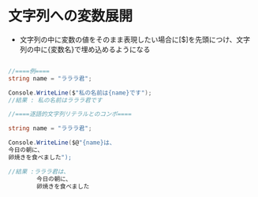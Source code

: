 # 文字列への変数展開

- 文字列の中に変数の値をそのまま表現したい場合に[$]を先頭につけ、文字列の中に{変数名}で埋め込めるようになる

```C#

//====例====
string name = "ラララ君";

Console.WriteLine($"私の名前は{name}です");
//結果 : 私の名前はラララ君です

//====逐語的文字列リテラルとのコンボ====

string name = "ラララ君";

Console.WriteLine($@"{name}は、
今日の朝に、
卵焼きを食べました");

//結果 :ラララ君は、
        今日の朝に、
        卵焼きを食べました
        

```

